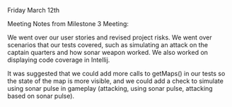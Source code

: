 
Friday March 12th 


Meeting Notes from Milestone 3 Meeting: 

We went over our user stories and revised project risks. We went over scenarios that our tests covered, such as simulating an attack on the captain quarters and how sonar weapon worked. We also worked on displaying code coverage in Intellij.

It was suggested that we could add more calls to getMaps() in our tests so the state of the map is more visible, and we could add a check to simulate using sonar pulse in gameplay (attacking, using sonar pulse, attacking based on sonar pulse). 

